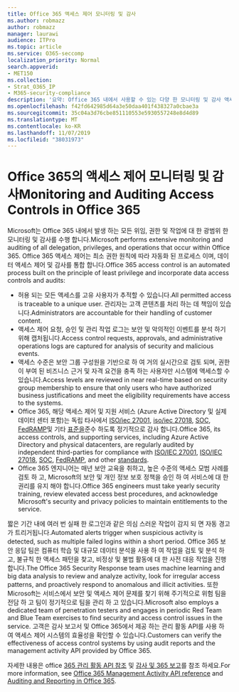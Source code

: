 ```yaml
---
title: Office 365 액세스 제어 모니터링 및 감사
ms.author: robmazz
author: robmazz
manager: laurawi
audience: ITPro
ms.topic: article
ms.service: O365-seccomp
localization_priority: Normal
search.appverid:
- MET150
ms.collection:
- Strat_O365_IP
- M365-security-compliance
description: '요약: Office 365 내에서 사용할 수 있는 다양 한 모니터링 및 감사 액세스 제어에 대 한 요약입니다.'
ms.openlocfilehash: f42fd642985d64a3e50daa401f438327a0cbae3a
ms.sourcegitcommit: 35c04a3d76cbe851110553e5930557248e8d4d89
ms.translationtype: MT
ms.contentlocale: ko-KR
ms.lasthandoff: 11/07/2019
ms.locfileid: "38031973"
---
```

# <a name="monitoring-and-auditing-access-controls-in-office-365"></a><span data-ttu-id="66b4f-103">Office 365의 액세스 제어 모니터링 및 감사</span><span class="sxs-lookup"><span data-stu-id="66b4f-103">Monitoring and Auditing Access Controls in Office 365</span></span>

<span data-ttu-id="66b4f-104">Microsoft는 Office 365 내에서 발생 하는 모든 위임, 권한 및 작업에 대 한 광범위 한 모니터링 및 감사를 수행 합니다.</span><span class="sxs-lookup"><span data-stu-id="66b4f-104">Microsoft performs extensive monitoring and auditing of all delegation, privileges, and operations that occur within Office 365.</span></span> <span data-ttu-id="66b4f-105">Office 365 액세스 제어는 최소 권한 원칙에 따라 자동화 된 프로세스 이며, 데이터 액세스 제어 및 감사를 통합 합니다.</span><span class="sxs-lookup"><span data-stu-id="66b4f-105">Office 365 access control is an automated process built on the principle of least privilege and incorporate data access controls and audits:</span></span>

- <span data-ttu-id="66b4f-106">허용 되는 모든 액세스를 고유 사용자가 추적할 수 있습니다.</span><span class="sxs-lookup"><span data-stu-id="66b4f-106">All permitted access is traceable to a unique user.</span></span> <span data-ttu-id="66b4f-107">관리자는 고객 콘텐츠를 처리 하는 데 책임이 있습니다.</span><span class="sxs-lookup"><span data-stu-id="66b4f-107">Administrators are accountable for their handling of customer content.</span></span>
- <span data-ttu-id="66b4f-108">액세스 제어 요청, 승인 및 관리 작업 로그는 보안 및 악의적인 이벤트를 분석 하기 위해 캡처됩니다.</span><span class="sxs-lookup"><span data-stu-id="66b4f-108">Access control requests, approvals, and administrative operations logs are captured for analysis of security and malicious events.</span></span>
- <span data-ttu-id="66b4f-109">액세스 수준은 보안 그룹 구성원을 기반으로 하 여 거의 실시간으로 검토 되며, 권한이 부여 된 비즈니스 근거 및 자격 요건을 충족 하는 사용자만 시스템에 액세스할 수 있습니다.</span><span class="sxs-lookup"><span data-stu-id="66b4f-109">Access levels are reviewed in near real-time based on security group membership to ensure that only users who have authorized business justifications and meet the eligibility requirements have access to the systems.</span></span>
- <span data-ttu-id="66b4f-110">Office 365, 해당 액세스 제어 및 지원 서비스 (Azure Active Directory 및 실제 데이터 센터 포함)는 독립 타사에서 [ISO/iec 27001](https://www.microsoft.com/TrustCenter/Compliance/iso-iec-27001), [iso/iec 27018](https://www.microsoft.com/TrustCenter/Compliance/iso-iec-27018), [SOC](https://www.microsoft.com/TrustCenter/Compliance/SOC), [FedRAMP](https://www.microsoft.com/TrustCenter/Compliance/FedRAMP)및 기타 [표준을](https://www.microsoft.com/TrustCenter/Compliance?service=Office#Icons)준수 하도록 정기적으로 감사 합니다.</span><span class="sxs-lookup"><span data-stu-id="66b4f-110">Office 365, its access controls, and supporting services, including Azure Active Directory and physical datacenters, are regularly audited by independent third-parties for compliance with [ISO/IEC 27001](https://www.microsoft.com/TrustCenter/Compliance/iso-iec-27001), [ISO/IEC 27018](https://www.microsoft.com/TrustCenter/Compliance/iso-iec-27018), [SOC](https://www.microsoft.com/TrustCenter/Compliance/SOC), [FedRAMP](https://www.microsoft.com/TrustCenter/Compliance/FedRAMP), and other [standards](https://www.microsoft.com/TrustCenter/Compliance?service=Office#Icons).</span></span>
- <span data-ttu-id="66b4f-111">Office 365 엔지니어는 매년 보안 교육을 취하고, 높은 수준의 액세스 모범 사례를 검토 하 고, Microsoft의 보안 및 개인 정보 보호 정책을 승인 하 여 서비스에 대 한 권리를 유지 해야 합니다.</span><span class="sxs-lookup"><span data-stu-id="66b4f-111">Office 365 engineers must take yearly security training, review elevated access best procedures, and acknowledge Microsoft's security and privacy policies to maintain entitlements to the service.</span></span>

<span data-ttu-id="66b4f-112">짧은 기간 내에 여러 번 실패 한 로그인과 같은 의심 스러운 작업이 감지 되 면 자동 경고가 트리거됩니다.</span><span class="sxs-lookup"><span data-stu-id="66b4f-112">Automated alerts trigger when suspicious activity is detected, such as multiple failed logins within a short period.</span></span> <span data-ttu-id="66b4f-113">Office 365 보안 응답 팀은 컴퓨터 학습 및 대규모 데이터 분석을 사용 하 여 작업을 검토 및 분석 하 고, 불규칙 한 액세스 패턴을 찾고, 비정상 및 불법 활동에 대 한 사전 대응 작업을 진행 합니다.</span><span class="sxs-lookup"><span data-stu-id="66b4f-113">The Office 365 Security Response team uses machine learning and big data analysis to review and analyze activity, look for irregular access patterns, and proactively respond to anomalous and illicit activities.</span></span> <span data-ttu-id="66b4f-114">또한 Microsoft는 서비스에서 보안 및 액세스 제어 문제를 찾기 위해 주기적으로 위험 팀을 전담 하 고 팀이 정기적으로 팀을 관리 하 고 있습니다.</span><span class="sxs-lookup"><span data-stu-id="66b4f-114">Microsoft also employs a dedicated team of penetration testers and engages in periodic Red Team and Blue Team exercises to find security and access control issues in the service.</span></span> <span data-ttu-id="66b4f-115">고객은 감사 보고서 및 Office 365에서 제공 하는 관리 활동 API를 사용 하 여 액세스 제어 시스템의 효율성을 확인할 수 있습니다.</span><span class="sxs-lookup"><span data-stu-id="66b4f-115">Customers can verify the effectiveness of access control systems by using audit reports and the management activity API provided by Office 365.</span></span>

<span data-ttu-id="66b4f-116">자세한 내용은 office [365 관리 활동 API 참조](https://msdn.microsoft.com/library/office/mt227394.aspx) 및 [감사 및 365 보고](office-365-auditing-and-reporting-overview.md)를 참조 하세요.</span><span class="sxs-lookup"><span data-stu-id="66b4f-116">For more information, see [Office 365 Management Activity API reference](https://msdn.microsoft.com/library/office/mt227394.aspx) and [Auditing and Reporting in Office 365](office-365-auditing-and-reporting-overview.md).</span></span>
